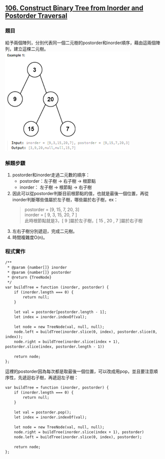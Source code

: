 ## [106. Construct Binary Tree from Inorder and Postorder Traversal](https://leetcode.com/problems/construct-binary-tree-from-inorder-and-postorder-traversal/description/?envType=study-plan-v2&envId=top-interview-150 "Title")

### 題目
給予兩個陣列，分別代表同一個二元樹的postorder和inorder順序，藉由這兩個陣列，建立這棵二元樹。  
<img src="../pictures/106.png">

### 解題步驟
1. postorder和inorder走過二元數的順序：  
    * postorder：左子樹 -> 右子樹 -> 根節點
    * inorder： 左子樹 -> 根節點 -> 右子樹
2. 因此可以從postorder判斷目前根節點的值，也就是最後一個位置，再從inorder判斷哪些值屬於左子樹，哪些屬於右子樹，ex：  
    > postorder = [9, 15, 7, 20, 3]  
    > inorder = [ 9, 3, 15, 20, 7 ]  
    > 此時根節點就是3，[ 9 ]屬於左子樹，[ 15 , 20 , 7 ]屬於右子樹
3. 左右子樹分別遞迴，完成二元樹。
4. 時間複雜度O(n)。

### 程式實作
```JS
/**
 * @param {number[]} inorder
 * @param {number[]} postorder
 * @return {TreeNode}
 */
var buildTree = function (inorder, postorder) {
    if (inorder.length === 0) {
        return null;
    }

    let val = postorder[postorder.length - 1];
    let index = inorder.indexOf(val);

    let node = new TreeNode(val, null, null);
    node.left = buildTree(inorder.slice(0, index), postorder.slice(0, index));
    node.right = buildTree(inorder.slice(index + 1), postorder.slice(index, postorder.length - 1))

    return node;
};
```

這裡的postorder因為每次都是取最後一個位置，可以改成用pop，並且要注意順序性，先遞迴右子樹，再遞迴左子樹：

```JS
var buildTree = function (inorder, postorder) {
    if (inorder.length === 0) {
        return null;
    }

    let val = postorder.pop();
    let index = inorder.indexOf(val);

    let node = new TreeNode(val, null, null);
    node.right = buildTree(inorder.slice(index + 1), postorder)
    node.left = buildTree(inorder.slice(0, index), postorder);

    return node;
};
```